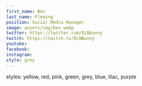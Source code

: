 ```yaml
---
first_name: Ben
last_name: Fleming
position: Social Media Manager
image: assets/img/ben.webp
twitter: https://twitter.com/ELNbunny
twitch: https://twitch.tv/ELNBunny
youtube:
facebook:
instagram:
style: grey
---
```


styles: yellow, red, pink, green, grey, blue, lilac, purple